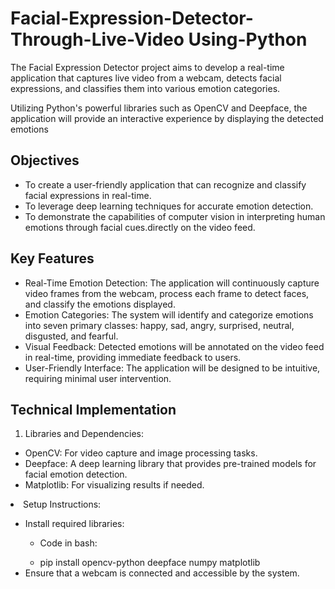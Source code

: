 # Facial-Expression-Detector-Through-Live-Video Using-Python
The Facial Expression Detector project aims to develop a real-time application that captures live video from a webcam, detects facial expressions, 
and classifies them into various emotion categories.

Utilizing Python's powerful libraries such as OpenCV and Deepface, the application will provide an interactive experience by displaying the detected emotions 

<b><h2>Objectives</b></h2>
<ul>
<li>To create a user-friendly application that can recognize and classify facial expressions in real-time.</li>
<li>To leverage deep learning techniques for accurate emotion detection.</li>
<li>To demonstrate the capabilities of computer vision in interpreting human emotions through facial cues.directly on the video feed.</li>
</ul>

<h2><b>Key Features</b></h2>
<ul>
<li>Real-Time Emotion Detection: The application will continuously capture video frames from the webcam, process each frame to detect faces, and 
classify the emotions displayed.
</li>
<li>Emotion Categories: The system will identify and categorize emotions into seven primary classes: happy, sad, angry, surprised, neutral, disgusted, and fearful.
</li>
<li>Visual Feedback: Detected emotions will be annotated on the video feed in real-time, providing immediate feedback to users.
</li>  
<li>User-Friendly Interface: The application will be designed to be intuitive, requiring minimal user intervention.
</li>
</ul>

<h2><b>Technical Implementation</b></h2>
<ol>
<li>Libraries and Dependencies:</li>
</ol>
<ul>
  <li>OpenCV: For video capture and image processing tasks.</li>
  <li>Deepface: A deep learning library that provides pre-trained models for facial emotion detection.</li>
  <li>Matplotlib: For visualizing results if needed.</li>
</ul>
<li>Setup Instructions:</li>
<ul>
  <li>Install required libraries:</li>
  <ul>  
  <li>Code in bash:</li>
  </ul>
  <ul>
  <li>pip install opencv-python deepface numpy matplotlib</li>
  </ul>
  <li>Ensure that a webcam is connected and accessible by the system.</li>

      
</ul>

</ol>

